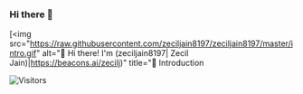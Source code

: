 ### Hi there 👋
[<img src="https://raw.githubusercontent.com/zeciljain8197/zeciljain8197/master/intro.gif" alt="👋 Hi there! I'm (zeciljain8197| Zecil Jain)|https://beacons.ai/zecilj)" title="👋 Introduction

![Visitors](https://api.visitorbadge.io/api/visitors?path=https%3A%2F%2Fgithub.com%2Fzeciljain8197&label=Tourists&labelColor=%230e0a8a&countColor=%23d9e3f0&style=plastic&labelStyle=none)

<!--
**zeciljain8197/zeciljain8197** is a ✨ _special_ ✨ repository because its `README.md` (this file) appears on your GitHub profile.

Here are some ideas to get you started:

- 🔭 I’m currently working on ...
- 🌱 I’m currently learning ...
- 👯 I’m looking to collaborate on ...
- 🤔 I’m looking for help with ...
- 💬 Ask me about ...
- 📫 How to reach me: ...
- 😄 Pronouns: ...
- ⚡ Fun fact: ...
-->
